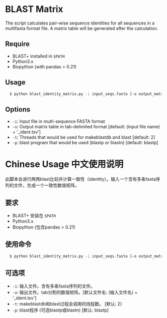 # BLAST Matrix

The script calculates pair-wise sequence identities for all sequences in a multifasta format file. A matrix table will be generated after the calculation.

## Require

- BLAST+ installed in `$PATH`
- Python3.x
- Biopython (with pandas > 0.21) 

## Usage

```bash
  $ python blast_identity_matrix.py -i input_seqs.fasta [-o output_matrix.tsv] [--thread 4] [--program blastp] 
```

## Options

- `-i`: Input file in multi-sequence FASTA format
- `-o`: Output matrix table in tab-delimited format [default: (input file name) + '_ident.tsv']
- `-t`: Threads that would be used for makeblastdb and blast [default: 2]
- `-p`: blast program that would be used (blastp or blastn) [default: blastp]



# Chinese Usage 中文使用说明

此脚本会进行两两blast比较并计算一致性（identity）。输入一个含有多条fasta序列的文件，生成一个一致性数值矩阵。

## 要求

- BLAST+ 安装在 `$PATH`
- Python3.x
- Biopython (包含pandas > 0.21)

## 使用命令

```bash
  $ python blast_identity_matrix.py -i input_seqs.fasta [-o output_matrix.tsv] [--thread 4] [--program blastp] 
```

## 可选项

- `-i`: 输入文件。含有多条fasta序列的文件。
- `-o`: 输出文件。tab分割的数值矩阵。[默认文件名: (输入文件名) + '_ident.tsv']
- `-t`: makeblastdb和blast过程会调用的线程数。 [默认: 2]
- `-p`: blast程序 (可选blastp或blastn) [默认: blastp]

